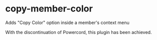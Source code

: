 # copy-member-color
Adds "Copy Color" option inside a member's context menu


With the discontinuation of Powercord, this plugin has been achieved.

